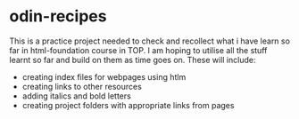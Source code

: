 # odin-recipes
This is a practice project needed to check and recollect what i have learn so far in html-foundation course in TOP.
I am hoping to utilise all the stuff learnt so far and build on them as time goes on. These will include:
- creating index files for webpages using htlm
- creating links to other resources
- adding italics and bold letters
- creating project folders with appropriate links from pages 
